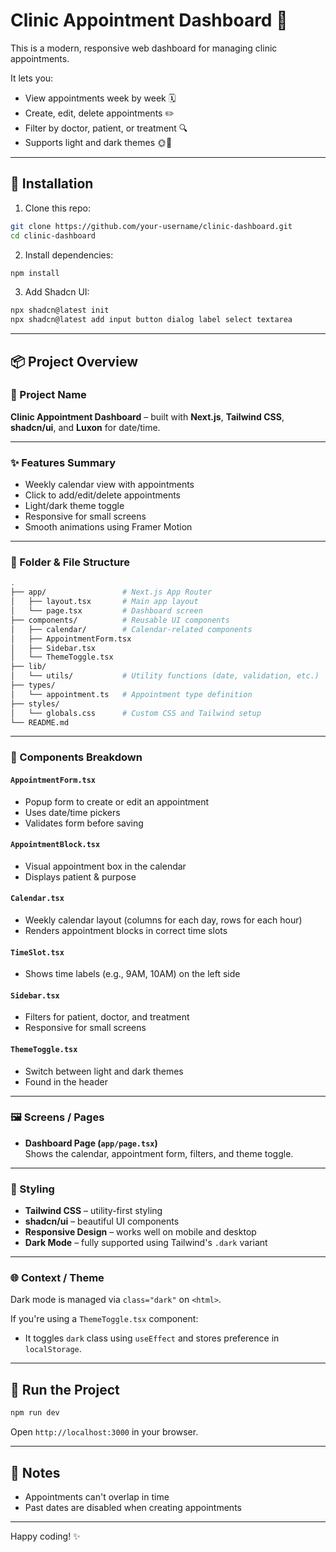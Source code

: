 # Clinic Appointment Dashboard 🏥

This is a modern, responsive web dashboard for managing clinic appointments.

It lets you:

- View appointments week by week 🗓️
- Create, edit, delete appointments ✏️
- Filter by doctor, patient, or treatment 🔍
- Supports light and dark themes 🌞🌙

---

## 🔧 Installation

1. Clone this repo:

```bash
git clone https://github.com/your-username/clinic-dashboard.git
cd clinic-dashboard
```

2. Install dependencies:

```bash
npm install
```

3. Add Shadcn UI:

```bash
npx shadcn@latest init
npx shadcn@latest add input button dialog label select textarea
```

---

## 📦 Project Overview

### 📛 Project Name

**Clinic Appointment Dashboard** – built with **Next.js**, **Tailwind CSS**, **shadcn/ui**, and **Luxon** for date/time.

---

### ✨ Features Summary

- Weekly calendar view with appointments
- Click to add/edit/delete appointments
- Light/dark theme toggle
- Responsive for small screens
- Smooth animations using Framer Motion

---

### 📂 Folder & File Structure

```bash
.
├── app/                 # Next.js App Router
│   ├── layout.tsx       # Main app layout
│   └── page.tsx         # Dashboard screen
├── components/          # Reusable UI components
│   ├── calendar/        # Calendar-related components
│   ├── AppointmentForm.tsx
│   ├── Sidebar.tsx
│   └── ThemeToggle.tsx
├── lib/
│   └── utils/           # Utility functions (date, validation, etc.)
├── types/
│   └── appointment.ts   # Appointment type definition
├── styles/
│   └── globals.css      # Custom CSS and Tailwind setup
└── README.md
```

---

### 🧩 Components Breakdown

#### `AppointmentForm.tsx`

- Popup form to create or edit an appointment
- Uses date/time pickers
- Validates form before saving

#### `AppointmentBlock.tsx`

- Visual appointment box in the calendar
- Displays patient & purpose

#### `Calendar.tsx`

- Weekly calendar layout (columns for each day, rows for each hour)
- Renders appointment blocks in correct time slots

#### `TimeSlot.tsx`

- Shows time labels (e.g., 9AM, 10AM) on the left side

#### `Sidebar.tsx`

- Filters for patient, doctor, and treatment
- Responsive for small screens

#### `ThemeToggle.tsx`

- Switch between light and dark themes
- Found in the header

---

### 🖼️ Screens / Pages

- **Dashboard Page (`app/page.tsx`)**  
  Shows the calendar, appointment form, filters, and theme toggle.

---

### 🎨 Styling

- **Tailwind CSS** – utility-first styling
- **shadcn/ui** – beautiful UI components
- **Responsive Design** – works well on mobile and desktop
- **Dark Mode** – fully supported using Tailwind's `.dark` variant

---

### 🌐 Context / Theme

Dark mode is managed via `class="dark"` on `<html>`.

If you're using a `ThemeToggle.tsx` component:

- It toggles `dark` class using `useEffect` and stores preference in `localStorage`.

---

## 🚀 Run the Project

```bash
npm run dev
```

Open `http://localhost:3000` in your browser.

---

## 📌 Notes

- Appointments can't overlap in time
- Past dates are disabled when creating appointments

---

Happy coding! ✨
